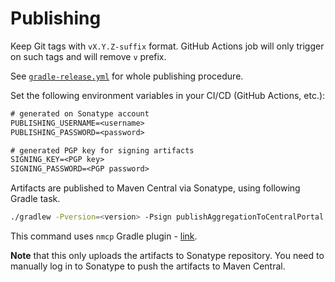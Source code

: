 # Publishing

Keep Git tags with `vX.Y.Z-suffix` format. GitHub Actions job will only trigger on such tags and will remove `v` prefix.

See [`gradle-release.yml`](.github/workflows/gradle-release.yml) for whole publishing procedure.

Set the following environment variables in your CI/CD (GitHub Actions, etc.):

```txt
# generated on Sonatype account
PUBLISHING_USERNAME=<username>
PUBLISHING_PASSWORD=<password>

# generated PGP key for signing artifacts
SIGNING_KEY=<PGP key>
SIGNING_PASSWORD=<PGP password>
```

Artifacts are published to Maven Central via Sonatype, using following Gradle task.

```bash
./gradlew -Pversion=<version> -Psign publishAggregationToCentralPortal
```

This command uses `nmcp` Gradle plugin - [link](https://github.com/GradleUp/nmcp).

**Note** that this only uploads the artifacts to Sonatype repository. You need to manually log in to Sonatype to push
the artifacts to Maven Central.
